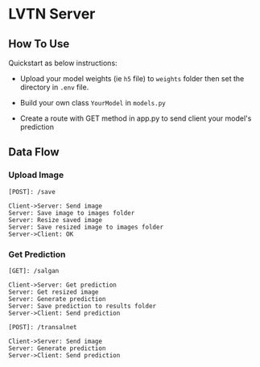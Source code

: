 # LVTN Server
## How To Use
Quickstart as below instructions:
- Upload your model weights (ie `h5` file) to `weights` folder then set the directory in `.env` file. 

- Build your own class `YourModel` in `models.py`

- Create a route with GET method in app.py to send client your model's prediction
## Data Flow
### Upload Image
`[POST]: /save`
```sequence
Client->Server: Send image 
Server: Save image to images folder
Server: Resize saved image
Server: Save resized image to images folder
Server->Client: OK
```
### Get Prediction
`[GET]: /salgan`
```sequence
Client->Server: Get prediction 
Server: Get resized image
Server: Generate prediction
Server: Save prediction to results folder
Server->Client: Send prediction
```

`[POST]: /transalnet`
```sequence
Client->Server: Send image
Server: Generate prediction
Server->Client: Send prediction
```